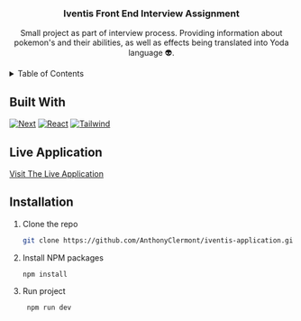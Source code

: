 <!-- PROJECT LOGO -->
<div align="center">
  <h3 align="center">Iventis Front End Interview Assignment</h3>

  <p align="center" style="max-width: 600px">
    Small project as part of interview process. Providing information about pokemon's and their abilities, as well as effects being translated into Yoda language 👽.
  </p>
</div>



<!-- TABLE OF CONTENTS -->
<details>
  <summary>Table of Contents</summary>
  <ol>
    <li>
      <a href="#built-with">Built With</a>
    </li>
    <li>
        <a href="#live-application">Live Application</a>
    </li>
    <li>
      <a href="#installation">Installation</a>
    </li>
  </ol>
</details>


## Built With

[![Next][Next.js]][Next-url]
[![React][React.js]][React-url]
[![Tailwind][Tailwind.com]][Tailwind-url]

## Live Application

[Visit The Live Application](https://iventis-application.vercel.app/)

## Installation

1. Clone the repo
   ```sh
   git clone https://github.com/AnthonyClermont/iventis-application.git
   ```
2. Install NPM packages
   ```sh
   npm install
   ```
3. Run project
   ```sh
    npm run dev
   ```

[Next.js]: https://img.shields.io/badge/next.js-000000?style=for-the-badge&logo=nextdotjs&logoColor=white
[Next-url]: https://nextjs.org/
[React.js]: https://img.shields.io/badge/React-20232A?style=for-the-badge&logo=react&logoColor=61DAFB
[React-url]: https://reactjs.org/
[tailwind.com]: https://img.shields.io/badge/Tailwind-38B2AC?style=for-the-badge&logo=tailwind-css&logoColor=white
[Tailwind-url]: https://tailwindcss.com